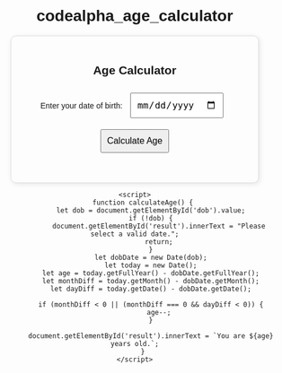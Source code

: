 # codealpha_age_calculator
<!DOCTYPE html>
<html lang="en">
<head>
    <meta charset="UTF-8">
    <meta name="viewport" content="width=device-width, initial-scale=1.0">
    <title>Age Calculator</title>
    <style>
        body {
            font-family: Arial, sans-serif;
            text-align: center;
            margin: 50px;
        }
        .container {
            max-width: 400px;
            margin: auto;
            padding: 20px;
            border: 1px solid #ddd;
            border-radius: 10px;
            box-shadow: 2px 2px 10px rgba(0, 0, 0, 0.1);
        }
        input, button {
            margin: 10px;
            padding: 10px;
            font-size: 16px;
        }
    </style>
</head>
<body>
    <div class="container">
        <h2>Age Calculator</h2>
        <label for="dob">Enter your date of birth:</label>
        <input type="date" id="dob">
        <button onclick="calculateAge()">Calculate Age</button>
        <h3 id="result"></h3>
    </div>

    <script>
        function calculateAge() {
            let dob = document.getElementById('dob').value;
            if (!dob) {
                document.getElementById('result').innerText = "Please select a valid date.";
                return;
            }
            let dobDate = new Date(dob);
            let today = new Date();
            let age = today.getFullYear() - dobDate.getFullYear();
            let monthDiff = today.getMonth() - dobDate.getMonth();
            let dayDiff = today.getDate() - dobDate.getDate();
            
            if (monthDiff < 0 || (monthDiff === 0 && dayDiff < 0)) {
                age--;
            }
            
            document.getElementById('result').innerText = `You are ${age} years old.`;
        }
    </script>
</body>
</html>
